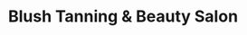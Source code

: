 ---
title: "Blush Tanning & Beauty Salon"
url: /caerphilly/blush-tanning-and-beauty-salon/
shop: beauty
---